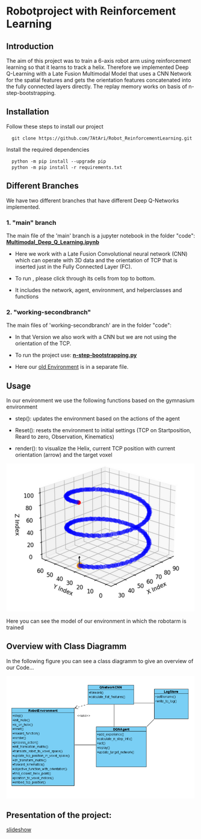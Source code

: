 # Robotproject with Reinforcement Learning

## Introduction
The aim of this project was to train a 6-axis robot arm using reinforcement learning so that it learns to track a helix.
Therefore we implemented Deep Q-Learning with a Late Fusion Multimodal Model that uses a CNN Network for the spatial features and
gets the orientation features concatenated into the fully connected layers directly.
The replay memory works on basis of n-step-bootstrapping.

## Installation
Follow these steps to install our project

      git clone https://github.com/7AtAri/Robot_ReinforcementLearning.git

Install the required dependencies 

      python -m pip install --upgrade pip
      python -m pip install -r requirements.txt


## Different Branches
We have two different branches that have different Deep Q-Networks implemented.

### 1. "main" branch

The main file of the 'main' branch is a jupyter notebook in the folder "code": **[Multimodal_Deep_Q_Learning.ipynb](https://github.com/7AtAri/Robot_ReinforcementLearning/blob/main/code/Multimodal_Deep_Q_Learning.ipynb)**

- Here we work with a Late Fusion Convolutional neural network (CNN) which can operate with 3D data and the orientation of TCP that is inserted just in the Fully Connected Layer (FC).

- To run , please click through its cells from top to bottom.
- It includes the network, agent, environment, and helperclasses and functions

### 2. "working-secondbranch"

The main files of 'working-secondbranch' are in the folder "code":

- In that Version we also work with a CNN but we are not using the orientation of the TCP.

- To run the project use: **[n-step-bootstrapping.py](https://github.com/7AtAri/Robot_ReinforcementLearning/blob/working-secondbranch/code/n-step-bootstrapping.py)**

- Here our [old Environment](https://github.com/7AtAri/Robot_ReinforcementLearning/blob/working-secondbranch/code/Environment-cnn.py) is in a separate file.


  

## Usage
 In our environment we use the following functions based on the gymnasium environment

 - step(): updates the environment based on the actions of the agent

 - Reset(): resets the environment to initial settings (TCP on Startposition, Reard to zero, Observation, Kinematics)

 - render(): to visualize the Helix, current TCP position with current orientation (arrow) and the target voxel
 
<img src="./images_read_me/HelixVisu.PNG" alt="drawing" width="500"/>

Here you can see the model of our environment in which the robotarm is trained

## Overview with Class Diagramm
In the following figure you can see a class diagramm to give an overview of our Code...

<img src="./images_read_me/Classdiagram.PNG" alt="drawing" width="500"/>

## Presentation of the project:

[slideshow](https://docs.google.com/presentation/d/1K-Z_9DINiN5YOrNhcSbybdJc9_H6uGj8DYdVeNjimRg/edit?usp=sharing)

